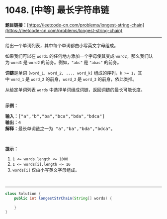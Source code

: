 # 1048. [中等] 最长字符串链

**题目链接：**[https://leetcode-cn.com/problems/longest-string-chain](https://leetcode-cn.com/problems/longest-string-chain)

---

<div class="content__1Y2H">
 <div class="notranslate">
  <p>给出一个单词列表，其中每个单词都由小写英文字母组成。</p> 
  <p>如果我们可以在&nbsp;<code>word1</code>&nbsp;的任何地方添加一个字母使其变成&nbsp;<code>word2</code>，那么我们认为&nbsp;<code>word1</code>&nbsp;是&nbsp;<code>word2</code>&nbsp;的前身。例如，<code>"abc"</code>&nbsp;是&nbsp;<code>"abac"</code>&nbsp;的前身。</p> 
  <p><strong>词链</strong>是单词&nbsp;<code>[word_1, word_2, ..., word_k]</code>&nbsp;组成的序列，<code>k &gt;= 1</code>，其中&nbsp;<code>word_1</code>&nbsp;是&nbsp;<code>word_2</code>&nbsp;的前身，<code>word_2</code>&nbsp;是&nbsp;<code>word_3</code>&nbsp;的前身，依此类推。</p> 
  <p>从给定单词列表 <code>words</code> 中选择单词组成词链，返回词链的最长可能长度。<br> &nbsp;</p> 
  <p><strong>示例：</strong></p> 
  <pre class="language-text"><strong>输入：</strong>["a","b","ba","bca","bda","bdca"]
<strong>输出：</strong>4
<strong>解释：</strong>最长单词链之一为 "a","ba","bda","bdca"。
</pre> 
  <p>&nbsp;</p> 
  <p><strong>提示：</strong></p> 
  <ol> 
   <li><code>1 &lt;= words.length &lt;= 1000</code></li> 
   <li><code>1 &lt;= words[i].length &lt;= 16</code></li> 
   <li><code>words[i]</code>&nbsp;仅由小写英文字母组成。</li> 
  </ol> 
  <p>&nbsp;</p> 
 </div>
</div>

---

```java
class Solution {
    public int longestStrChain(String[] words) {
        
    }
}
```